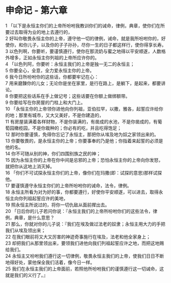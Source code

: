 # 申命记 - 第六章
  
 1 「以下是永恒主你们的上帝所吩咐我教训你们的诫命，律例，典章，使你们在所要过去取得为业的地上去遵行的，  
 2 好叫你敬畏永恒主你的上帝，遵守他一切的律例，诫命，就是我所吩咐你的，好使你，和你儿子，以及你的子子孙孙，尽你一生的日子都这样行，使你得享长寿。  
 3 以色列啊，你要听，要谨慎遵行，使你在那流奶与蜜之地得以平安顺遂，人数格外增多，正如永恒主你列祖的上帝所应许你的。  
 4 「以色列阿，你要听：永恒主我们的上帝是独一无二的永恒主；  
 5 你要全心，全意，全力爱永恒主你的上帝。  
 6 我今日所吩咐你的这些话，你都要牢记在心：  
 7 用来磨鍊你的儿女；无论你是坐在家里，是行在路上，是躺下，是起来，都要讲论。  
 8 你要把这些话系在手上做记号；这些话要在你额上做绑额带。  
 9 你要给写在你房屋的门柱上和大门上。  
 10 「永恒主你的上帝领你进他向你列祖，亚伯拉罕，以撒，雅各，起誓应许给你的地；那里有城市，又大又美好，不是你建造的，  
 11 有房屋装满着各样财物，不是你装满的，有凿成的水池，不是你凿成的，有葡萄园橄榄园，不是你栽种的；你必有的吃，并且吃得饱足；  
 12 那时你要谨慎，免得你忘记了永恒主，那把你从埃及地为奴之家领出来的。  
 13 你要敬畏的，是永恒主你的上帝；你要事奉的乃是他；你指着来起誓的必须是他的名。  
 14 你不可随从别的神，你们四围别族之民的神；  
 15 因为永恒主你的上帝在你中间是忌邪的上帝；恐怕永恒主你的上帝向你发怒，就把你从这地上消灭掉。  
 16 「你们不可试探永恒主你们的上帝，像你们在玛撒(即：试探的意思)那样试探他。  
 17 要谨慎遵守永恒主你们的上帝所吩咐你的诫命，法令，律例。  
 18 永恒主所看为对为好的事，你都要遵行，好使你平安顺遂，可以进去，取得永恒主向你列祖起誓应许的美地，  
 19 照永恒主所说过的，将你一切仇敌从面前撵出去。  
 20 「日后你的儿子若问你说：『永恒主我们的上帝所吩咐你们的这些法令，律例，典章，是什么意思？  
 21 那么，你就对你的儿子说：『我们在埃及做过法老的奴隶；永恒主用大力的手把我们从埃及领出来；  
 22 在我们眼前将又大又厉害的神迹奇事施行在埃及，法老和他全家身上；  
 23 却把我们从那里领出来，要领我们进他向我们列祖起誓应许之地，而把这地赐给我们。  
 24 永恒主又吩咐我们遵行这一切律例，敬畏永恒主我们的上帝，使我们日日不断地得好处，蒙他保全我们活着，像今日一样。  
 25 我们在永恒主我们的上帝面前，若照他所吩咐我们的谨慎遵行这一切诫命，这就是我们的义行了。』